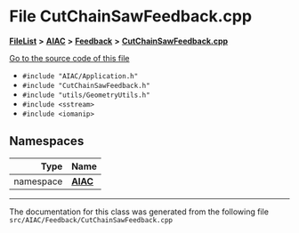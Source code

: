 

# File CutChainSawFeedback.cpp



[**FileList**](files.md) **>** [**AIAC**](dir_21da83368f7816722f2b707a7b03c84f.md) **>** [**Feedback**](dir_2e808e595a766fe55342199a604574e7.md) **>** [**CutChainSawFeedback.cpp**](CutChainSawFeedback_8cpp.md)

[Go to the source code of this file](CutChainSawFeedback_8cpp_source.md)



* `#include "AIAC/Application.h"`
* `#include "CutChainSawFeedback.h"`
* `#include "utils/GeometryUtils.h"`
* `#include <sstream>`
* `#include <iomanip>`













## Namespaces

| Type | Name |
| ---: | :--- |
| namespace | [**AIAC**](namespaceAIAC.md) <br> |





















































------------------------------
The documentation for this class was generated from the following file `src/AIAC/Feedback/CutChainSawFeedback.cpp`

